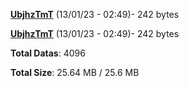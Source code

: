 [**UbjhzTmT**](/data/UbjhzTmT.txt) (13/01/23 - 02:49)- 242 bytes

[**UbjhzTmT**](/data/UbjhzTmT.txt) (13/01/23 - 02:49)- 242 bytes

**Total Datas**: 4096

**Total Size**: 25.64 MB / 25.6 MB